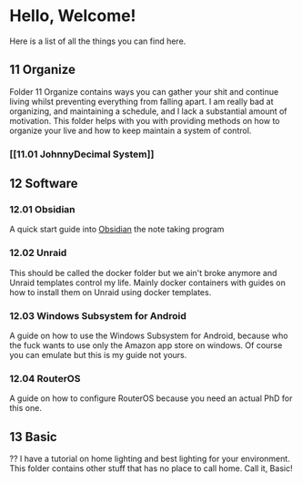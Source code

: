 # Hello, Welcome!

Here is a list of all the things you can find here.

## 11 Organize
Folder 11 Organize contains ways you can gather your shit and continue living whilst preventing everything from falling apart. I am really bad at organizing, and maintaining a schedule, and I lack a substantial amount of motivation. This folder helps with you with providing methods on how to organize your live and how to keep maintain a system of control.

### [[11.01 JohnnyDecimal System]]

## 12 Software
### 12.01 Obsidian
A quick start guide into [Obsidian](https://obsidian.md/) the note taking program

### 12.02 Unraid
This should be called the docker folder but we ain't broke anymore and Unraid templates control my life. Mainly docker containers with guides on how to install them on Unraid using docker templates.

### 12.03 Windows Subsystem for Android
A guide on how to use the Windows Subsystem for Android, because who the fuck wants to use only the Amazon app store on windows. Of course you can emulate but this is my guide not yours.

### 12.04 RouterOS
A guide on how to configure RouterOS because you need an actual PhD for this one.

## 13 Basic
?? I have a tutorial on home lighting and best lighting for your environment. This folder contains other stuff that has no place to call home. Call it, Basic!